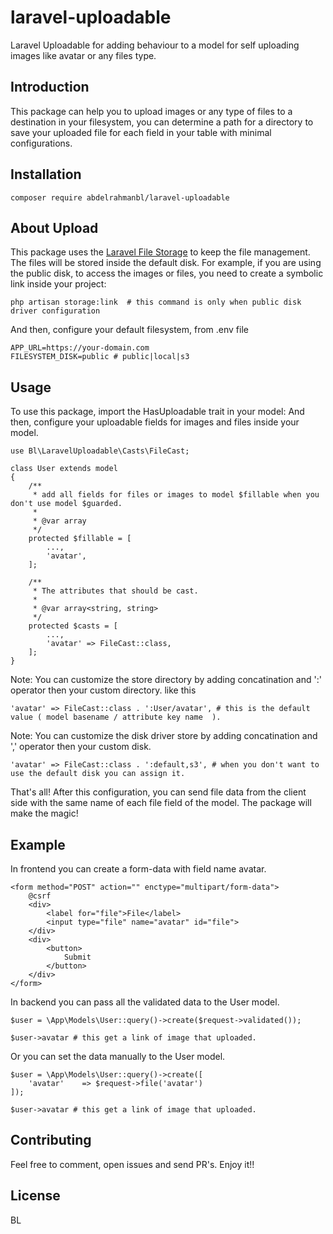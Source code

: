 # laravel-uploadable
Laravel Uploadable for adding behaviour to a model for self uploading images like avatar or any files type.

## Introduction
This package can help you to upload images or any type of files to a destination in your filesystem, you can determine a path for a directory to save your uploaded file for each field in your table with minimal configurations.

## Installation
```
composer require abdelrahmanbl/laravel-uploadable
```
## About Upload
This package uses the [Laravel File Storage](https://laravel.com/docs/10.x/filesystem) to keep the file management. The files will be stored inside the default disk. For example, if you are using the public disk, to access the images or files, you need to create a symbolic link inside your project:
```
php artisan storage:link  # this command is only when public disk driver configuration
```
And then, configure your default filesystem, from .env file 
```
APP_URL=https://your-domain.com
FILESYSTEM_DISK=public # public|local|s3
```
## Usage
To use this package, import the HasUploadable trait in your model:
And then, configure your uploadable fields for images and files inside your model.
```
use Bl\LaravelUploadable\Casts\FileCast;

class User extends model 
{
    /**
     * add all fields for files or images to model $fillable when you don't use model $guarded.
     *
     * @var array
     */
    protected $fillable = [
        ...,
        'avatar', 
    ];

    /**
     * The attributes that should be cast.
     *
     * @var array<string, string>
     */
    protected $casts = [
        ...,
        'avatar' => FileCast::class,
    ];
}
```
Note: You can customize the store directory by adding concatination and ':' operator then your custom directory.
like this
```
'avatar' => FileCast::class . ':User/avatar', # this is the default value ( model basename / attribute key name  ).
```
Note: You can customize the disk driver store by adding concatination and ',' operator then your custom disk.
```
'avatar' => FileCast::class . ':default,s3', # when you don't want to use the default disk you can assign it. 
```
That's all! After this configuration, you can send file data from the client side with the same name of each file field of the model. The package will make the magic!
## Example
In frontend you can create a form-data with field name avatar.

```
<form method="POST" action="" enctype="multipart/form-data">
    @csrf
    <div>
        <label for="file">File</label>
        <input type="file" name="avatar" id="file">
    </div>
    <div>
        <button>
            Submit
        </button>
    </div>
</form>
```
In backend you can pass all the validated data to the User model.
```
$user = \App\Models\User::query()->create($request->validated());

$user->avatar # this get a link of image that uploaded.
```
Or you can set the data manually to the User model.
```
$user = \App\Models\User::query()->create([
    'avatar'    => $request->file('avatar')
]);

$user->avatar # this get a link of image that uploaded.
```
## Contributing
Feel free to comment, open issues and send PR's. Enjoy it!!
## License
BL
